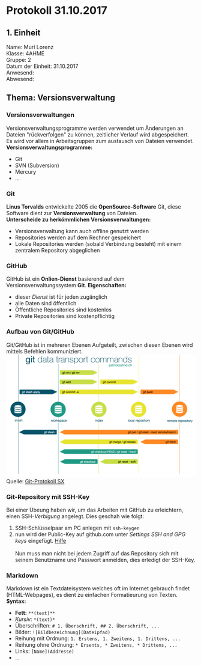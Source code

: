 # Protokoll 31.10.2017
## 1. Einheit

Name: Muri Lorenz <br>
Klasse: 4AHME <br>
Gruppe: 2 <br>
Datum der Einheit: 31.10.2017 <br>
Anwesend:  <br>
Abwesend:  <br>

## Thema: Versionsverwaltung

### Versionsverwaltungen
Versionsverwaltungsprogramme werden verwendet um Änderungen an Dateien "rückverfolgen" zu können, zeitlicher Verlauf wird abgespeichert.
Es wird vor allem in Arbeitsgruppen zum austausch von Dateien verwendet. 
<br>
**Versionsverwaltungsprogramme:**  
* Git
* SVN (Subversion)
* Mercury
* ... <br>

### Git
**Linus Torvalds** entwickelte 2005 die **OpenSource-Software** Git, diese Software dient zur **Versionsverwaltung** von Dateien. <br>
**Unterscheide zu herkömmlichen Versionsverwaltungen:** 
* Versionsverwaltung kann auch offline genutzt werden
* Repositories werden auf dem Rechner gespeichert
* Lokale Repositories werden (sobald Verbindung besteht) mit einem zentralem Repository abgeglichen <br>
                                                        
### GitHub
GitHub ist ein **Onlien-Dienst** basierend auf dem Versionsverwaltungssystem **Git**.
**Eigenschaften:** 
* dieser *Dienst* ist für jeden zugänglich 
* alle Daten sind öffentlich
* Öffentliche Repositories sind kostenlos
* Private Repositories sind kostenpflichtig

### Aufbau von Git/GitHub
Git/GitHub ist in mehreren Ebenen Aufgeteilt, zwischen diesen Ebenen wird mittels Befehlen kommuniziert.
![Git-Commands](/git_data_transport_commands.png)
Quelle: [Git-Protokoll SX](https://www.htl-mechatronik.at/e-books/sx/html/git/git.html#(1))

### Git-Repository mit SSH-Key
Bei einer Übeung haben wir, um das Arbeiten mit GitHub zu erleichtern, einen SSH-*Verbigung* angelegt. Dies geschah wie folgt: <br>
1. SSH-Schlüsselpaar am PC anlegen mit `ssh-keygen`
1. nun wird der Public-Key auf github.com unter *Settings* *SSH and GPG keys* eingefügt. [Hilfe](https://help.github.com/articles/connecting-to-github-with-ssh/) <br> <br>
Nun muss man nicht bei jedem Zugriff auf das Repository sich mit seinem Benutzname und Passwort anmelden, dies erledigt der SSH-Key.

### Markdown
Markdown ist ein Textdateisystem welches oft im Internet gebrauch findet (HTML-Webpages), es dient zu einfachen Formatieurung von Texten.
**Syntax:** 
* **Fett:**  `**(text)**`
* *Kursiv:*  `*(text)*`
* Überschriften: `# 1. Überschrift, ## 2. Überschrift, ...`
* Bilder: `![Bildbezeichnung](Dateipfad)`
* Reihung mit Ordnung: `1. Erstens, 1. Zweitens, 1. Drittens, ...`
* Reihung ohne Ordnung: `* Ersents, * Zweitens, * Drittens, ...`
* Links: `[Name](Addresse)`
* ...
